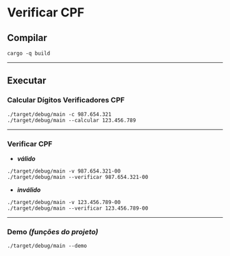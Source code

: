 # Verificar CPF

## Compilar

```console
cargo -q build
```

---

## Executar

### Calcular Dígitos Verificadores CPF

```console
./target/debug/main -c 987.654.321
./target/debug/main --calcular 123.456.789
```

---

### Verificar CPF

- *__válido__*

```console
./target/debug/main -v 987.654.321-00
./target/debug/main --verificar 987.654.321-00
```

- *__inválido__*

```console
./target/debug/main -v 123.456.789-00
./target/debug/main --verificar 123.456.789-00
```

---

### Demo _(funções do projeto)_

```console
./target/debug/main --demo
```
